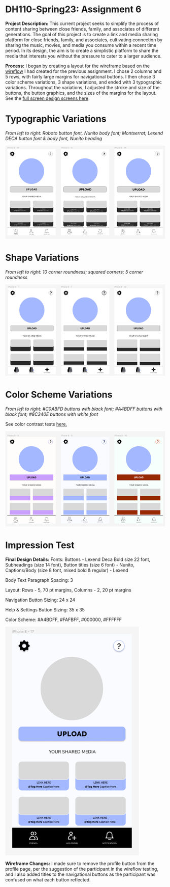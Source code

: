 # DH110-Spring23: Assignment 6

**Project Description:** This current project seeks to simplify the process of content sharing between close friends, family, and associates of different generations. The goal of this project is to create a link and media sharing platform for close friends, family, and associates, cultivating connection by sharing the music, movies, and media you consume within a recent time period. In its design, the aim is to create a simplistic platform to share the media that interests you without the pressure to cater to a larger audience.

**Process:** I began by creating a layout for the wireframe based on the [wireflow](https://www.figma.com/file/Yogf1YyDLIqEYcf9dMgQ6R/ASSN05?type=design&t=2ijkWNiQniYDZLOQ-1) I had created for the previous assignment. I chose 2 columns and 5 rows, with fairly large margins for navigational buttons. I then chose 3 color scheme variations, 3 shape variations, and ended with 3 typographic variations. Throughout the variations, I adjusted the stroke and size of the buttons, the button graphics, and the sizes of the margins for the layout. See the [full screen design screens here](https://www.figma.com/file/6tEi4QGwIznQT5CKe7BiSr/ASSN06?type=design&node-id=0%3A1&t=zMPu2aZdeFq2XZok-1). 

# **Typographic Variations**
*From left to right: Roboto button font, Nunito body font; Montserrat; Lexend DECA button font & body font, Nunito heading* 

![Three wireframes with different fonts](https://github.com/aergithub/DH110-Spring23/blob/7442829152464d790c81617e17f9dc129b8077e5/ASSN06/Screen%20Shot%202023-05-15%20at%2010.29.14%20PM.png) 

# **Shape Variations**
*From left to right: 10 corner roundness; squared corners; 5 corner roundness*

![Three wireframes with different shaped affordances](https://github.com/aergithub/DH110-Spring23/blob/386f77f08156631784496846f181b0e734daa4ac/ASSN06/Screen%20Shot%202023-05-15%20at%209.56.07%20PM.png)

# **Color Scheme Variations**
*From left to right: #C0ABFD buttons with black font; #A4BDFF buttons with black font; #8C340E buttons with white font*

See color contrast tests [here.](https://drive.google.com/drive/folders/1DNDnxLfXpPPsnveFG_WpJacn610cPEbG?usp=sharing)

![Three wireframes with purple, blue, and orange color schemes](https://github.com/aergithub/DH110-Spring23/blob/52dc4c8df47e78e26f99d8748082dc7db3e2ff15/ASSN06/Screen%20Shot%202023-05-15%20at%209.49.01%20PM.png)

# **Impression Test**

**Final Design Details:**
Fonts: Buttons - Lexend Deca Bold size 22 font, Subheadings (size 14 font), Button titles (size 6 font) - Nunito, Captions/Body (size 8 font, mixed bold & regular) - Lexend

Body Text Paragraph Spacing: 3

Layout: Rows - 5, 70 pt margins, Columns - 2, 20 pt margins

Navigation Button Sizing: 24 x 24

Help & Settings Button Sizing: 35 x 35

Color Scheme: #A4BDFF, #FAFBFF, #000000, #FFFFFF 

![The final design of the profile wireframe](https://github.com/aergithub/DH110-Spring23/blob/694a4011460847c9e048697f21ccd188c1dbaba4/ASSN06/Screen%20Shot%202023-05-15%20at%2011.53.27%20PM.png)

**Wireframe Changes:** I made sure to remove the profile button from the profile page, per the suggestion of the participant in the wireflow testing, and I also added titles to the navigational buttons as the participant was confused on what each button reflected. 
